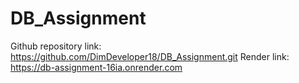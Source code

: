 # DB_Assignment
Github repository link: https://github.com/DimDeveloper18/DB_Assignment.git
Render link: https://db-assignment-16ia.onrender.com
